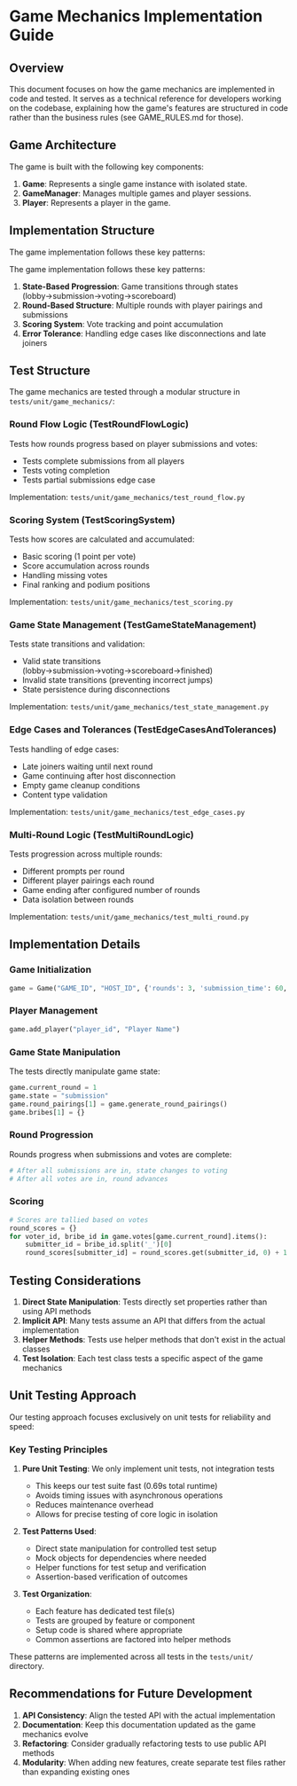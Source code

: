 # Game Mechanics Implementation Guide

## Overview

This document focuses on how the game mechanics are implemented in code and tested. It serves as a technical reference for developers working on the codebase, explaining how the game's features are structured in code rather than the business rules (see GAME_RULES.md for those).

## Game Architecture

The game is built with the following key components:

1. **Game**: Represents a single game instance with isolated state.
2. **GameManager**: Manages multiple games and player sessions.
3. **Player**: Represents a player in the game.

## Implementation Structure

The game implementation follows these key patterns:

The game implementation follows these key patterns:

1. **State-Based Progression**: Game transitions through states (lobby→submission→voting→scoreboard)
2. **Round-Based Structure**: Multiple rounds with player pairings and submissions
3. **Scoring System**: Vote tracking and point accumulation
4. **Error Tolerance**: Handling edge cases like disconnections and late joiners

## Test Structure

The game mechanics are tested through a modular structure in `tests/unit/game_mechanics/`:

### Round Flow Logic (TestRoundFlowLogic)

Tests how rounds progress based on player submissions and votes:
- Tests complete submissions from all players
- Tests voting completion
- Tests partial submissions edge case

Implementation: `tests/unit/game_mechanics/test_round_flow.py`

### Scoring System (TestScoringSystem)

Tests how scores are calculated and accumulated:
- Basic scoring (1 point per vote)
- Score accumulation across rounds
- Handling missing votes
- Final ranking and podium positions

Implementation: `tests/unit/game_mechanics/test_scoring.py`

### Game State Management (TestGameStateManagement)

Tests state transitions and validation:
- Valid state transitions (lobby→submission→voting→scoreboard→finished)
- Invalid state transitions (preventing incorrect jumps)
- State persistence during disconnections

Implementation: `tests/unit/game_mechanics/test_state_management.py`

### Edge Cases and Tolerances (TestEdgeCasesAndTolerances)

Tests handling of edge cases:
- Late joiners waiting until next round
- Game continuing after host disconnection
- Empty game cleanup conditions
- Content type validation

Implementation: `tests/unit/game_mechanics/test_edge_cases.py`

### Multi-Round Logic (TestMultiRoundLogic)

Tests progression across multiple rounds:
- Different prompts per round
- Different player pairings each round
- Game ending after configured number of rounds
- Data isolation between rounds

Implementation: `tests/unit/game_mechanics/test_multi_round.py`

## Implementation Details

### Game Initialization

```python
game = Game("GAME_ID", "HOST_ID", {'rounds': 3, 'submission_time': 60, 'voting_time': 30})
```

### Player Management

```python
game.add_player("player_id", "Player Name")
```

### Game State Manipulation

The tests directly manipulate game state:

```python
game.current_round = 1
game.state = "submission"
game.round_pairings[1] = game.generate_round_pairings()
game.bribes[1] = {}
```

### Round Progression

Rounds progress when submissions and votes are complete:

```python
# After all submissions are in, state changes to voting
# After all votes are in, round advances
```

### Scoring

```python
# Scores are tallied based on votes
round_scores = {}
for voter_id, bribe_id in game.votes[game.current_round].items():
    submitter_id = bribe_id.split('_')[0]
    round_scores[submitter_id] = round_scores.get(submitter_id, 0) + 1
```

## Testing Considerations

1. **Direct State Manipulation**: Tests directly set properties rather than using API methods
2. **Implicit API**: Many tests assume an API that differs from the actual implementation
3. **Helper Methods**: Tests use helper methods that don't exist in the actual classes
4. **Test Isolation**: Each test class tests a specific aspect of the game mechanics

## Unit Testing Approach

Our testing approach focuses exclusively on unit tests for reliability and speed:

### Key Testing Principles

1. **Pure Unit Testing**: We only implement unit tests, not integration tests
   - This keeps our test suite fast (0.69s total runtime)
   - Avoids timing issues with asynchronous operations
   - Reduces maintenance overhead
   - Allows for precise testing of core logic in isolation

2. **Test Patterns Used**:
   - Direct state manipulation for controlled test setup
   - Mock objects for dependencies where needed
   - Helper functions for test setup and verification
   - Assertion-based verification of outcomes

3. **Test Organization**:
   - Each feature has dedicated test file(s)
   - Tests are grouped by feature or component
   - Setup code is shared where appropriate
   - Common assertions are factored into helper methods

These patterns are implemented across all tests in the `tests/unit/` directory.

## Recommendations for Future Development

1. **API Consistency**: Align the tested API with the actual implementation
2. **Documentation**: Keep this documentation updated as the game mechanics evolve
3. **Refactoring**: Consider gradually refactoring tests to use public API methods
4. **Modularity**: When adding new features, create separate test files rather than expanding existing ones
